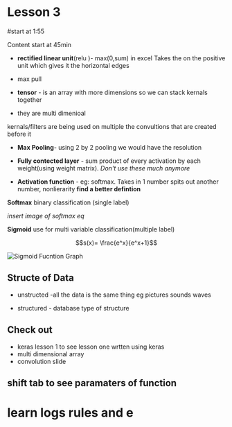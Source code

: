 # Lesson 3
#start at 1:55



Content start at 45min

* **rectified linear unit**(relu )- max(0,sum) in excel
Takes the on the positive unit which gives it the horizontal edges
* max pull

* **tensor** - is an array with more dimensions so we can stack kernals together 

* they are multi dimenioal

kernals/filters are being used on multiple the convultions that are created before it


* **Max Pooling**- using 2 by 2 pooling we would have the resolution

* **Fully contected layer** - sum product of every activation by each weight(using weight matrix). _Don't use these much anymore_


* **Activation function** - eg: softmax. Takes in 1 number spits out another number, nonlierarity **find a better defintion**

**Softmax** binary classification (single label)

_insert image of softmax eq_

**Sigmoid** use for multi variable classification(multiple label)

$$s(x)= \frac{e^x}{e^x+1}$$

![Sigmoid Fucntion Graph](https://upload.wikimedia.org/wikipedia/commons/thumb/8/88/Logistic-curve.svg/320px-Logistic-curve.svg.png)

**Structe of Data**
---
* unstructed -all the data is the same thing eg pictures sounds waves

* structured - database type of structure



## Check out

* keras lesson 1 to see lesson one wrtten using keras
* multi dimensional array
* convolution slide

## shift tab to see paramaters of function


# learn logs rules and e

